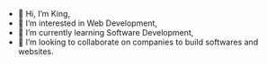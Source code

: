 - 👋 Hi, I’m King,
- 👀 I’m interested in Web Development,
- 🌱 I’m currently learning Software Development,
- 💞️ I’m looking to collaborate on companies to build softwares and websites.
<!-- 📫 How to reach me ...

<!---
khaekelvin/khaekelvin is a ✨ special ✨ repository because its `README.md` (this file) appears on your GitHub profile.
You can click the Preview link to take a look at your changes.
--->
